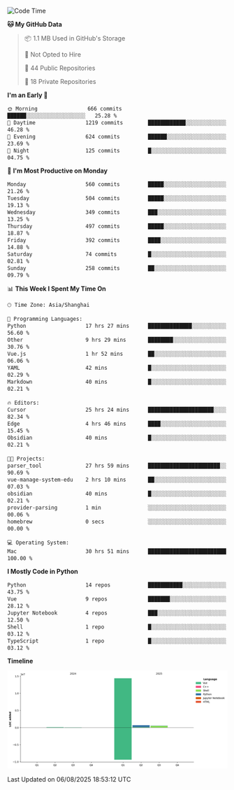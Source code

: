 <!--START_SECTION:waka-->
![Code Time](http://img.shields.io/badge/Code%20Time-638%20hrs%2028%20mins-blue)

**🐱 My GitHub Data** 

> 📦 1.1 MB Used in GitHub's Storage 
 > 
> 🚫 Not Opted to Hire
 > 
> 📜 44 Public Repositories 
 > 
> 🔑 18 Private Repositories 
 > 
**I'm an Early 🐤** 

```text
🌞 Morning                666 commits         ██████░░░░░░░░░░░░░░░░░░░   25.28 % 
🌆 Daytime                1219 commits        ████████████░░░░░░░░░░░░░   46.28 % 
🌃 Evening                624 commits         ██████░░░░░░░░░░░░░░░░░░░   23.69 % 
🌙 Night                  125 commits         █░░░░░░░░░░░░░░░░░░░░░░░░   04.75 % 
```
📅 **I'm Most Productive on Monday** 

```text
Monday                   560 commits         █████░░░░░░░░░░░░░░░░░░░░   21.26 % 
Tuesday                  504 commits         █████░░░░░░░░░░░░░░░░░░░░   19.13 % 
Wednesday                349 commits         ███░░░░░░░░░░░░░░░░░░░░░░   13.25 % 
Thursday                 497 commits         █████░░░░░░░░░░░░░░░░░░░░   18.87 % 
Friday                   392 commits         ████░░░░░░░░░░░░░░░░░░░░░   14.88 % 
Saturday                 74 commits          █░░░░░░░░░░░░░░░░░░░░░░░░   02.81 % 
Sunday                   258 commits         ██░░░░░░░░░░░░░░░░░░░░░░░   09.79 % 
```


📊 **This Week I Spent My Time On** 

```text
🕑︎ Time Zone: Asia/Shanghai

💬 Programming Languages: 
Python                   17 hrs 27 mins      ██████████████░░░░░░░░░░░   56.60 % 
Other                    9 hrs 29 mins       ████████░░░░░░░░░░░░░░░░░   30.76 % 
Vue.js                   1 hr 52 mins        ██░░░░░░░░░░░░░░░░░░░░░░░   06.06 % 
YAML                     42 mins             █░░░░░░░░░░░░░░░░░░░░░░░░   02.29 % 
Markdown                 40 mins             █░░░░░░░░░░░░░░░░░░░░░░░░   02.21 % 

🔥 Editors: 
Cursor                   25 hrs 24 mins      █████████████████████░░░░   82.34 % 
Edge                     4 hrs 46 mins       ████░░░░░░░░░░░░░░░░░░░░░   15.45 % 
Obsidian                 40 mins             █░░░░░░░░░░░░░░░░░░░░░░░░   02.21 % 

🐱‍💻 Projects: 
parser_tool              27 hrs 59 mins      ███████████████████████░░   90.69 % 
vue-manage-system-edu    2 hrs 10 mins       ██░░░░░░░░░░░░░░░░░░░░░░░   07.03 % 
obsidian                 40 mins             █░░░░░░░░░░░░░░░░░░░░░░░░   02.21 % 
provider-parsing         1 min               ░░░░░░░░░░░░░░░░░░░░░░░░░   00.06 % 
homebrew                 0 secs              ░░░░░░░░░░░░░░░░░░░░░░░░░   00.00 % 

💻 Operating System: 
Mac                      30 hrs 51 mins      █████████████████████████   100.00 % 
```

**I Mostly Code in Python** 

```text
Python                   14 repos            ███████████░░░░░░░░░░░░░░   43.75 % 
Vue                      9 repos             ███████░░░░░░░░░░░░░░░░░░   28.12 % 
Jupyter Notebook         4 repos             ███░░░░░░░░░░░░░░░░░░░░░░   12.50 % 
Shell                    1 repo              █░░░░░░░░░░░░░░░░░░░░░░░░   03.12 % 
TypeScript               1 repo              █░░░░░░░░░░░░░░░░░░░░░░░░   03.12 % 
```



**Timeline**

![Lines of Code chart](https://raw.githubusercontent.com/White1943/White1943/main/assets/bar_graph.png)


 Last Updated on 06/08/2025 18:53:12 UTC
<!--END_SECTION:waka-->
